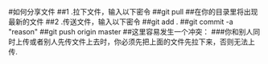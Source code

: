 #如何分享文件
##1 .拉下文件，输入以下密令
##git pull
##在你的目录里将出现最新的文件
##2 .传送文件，输入以下密令
##git add .
##git commit -a "reason"
##git push origin master
##这里容易发生一个冲突：
###你和别人同时上传或者别人先传文件上去时，你必须先把上面的文件先拉下来，否则无法上传.
